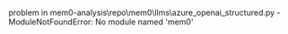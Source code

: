 problem in mem0-analysis\repo\mem0\llms\azure_openai_structured.py - ModuleNotFoundError: No module named 'mem0'
